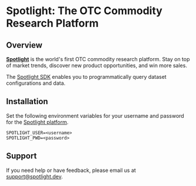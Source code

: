 # Spotlight: The OTC Commodity Research Platform

## Overview

**[Spotlight](https://spotlight.dev/)** is the world's first OTC commodity research platform. Stay on top of market
trends, discover new product opportunities, and win more sales.

The [Spotlight SDK](https://pypi.org/project/spotlight-sdk/) enables you to programmatically query dataset configurations and data.

## Installation

Set the following environment variables for your username and password for
the [Spotlight platform](https://app.spotlight.dev/).

```text
SPOTLIGHT_USER=<username>
SPOTLIGHT_PWD=<password>
```

## Support

If you need help or have feedback, please email us at [support@spotlight.dev](mailto:support@spotlight.dev).
